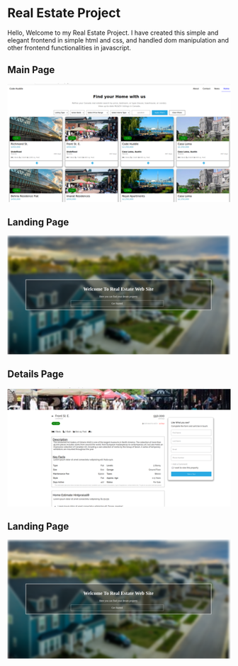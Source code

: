 # Real Estate Project
Hello, Welcome to my Real Estate Project. I have created this simple and elegant frontend in simple html and css, and handled dom manipulation and other frontend functionalities in javascript.

## Main Page
![Main Page](/Screenshots/Main%20Page.png)

## Landing Page
![Landing Page](/Screenshots/landingPage.png)

## Details Page
![Details Page](./Screenshots/detailsPage.png)

## Landing Page
![Landing Page](/Screenshots/landingPage.png)